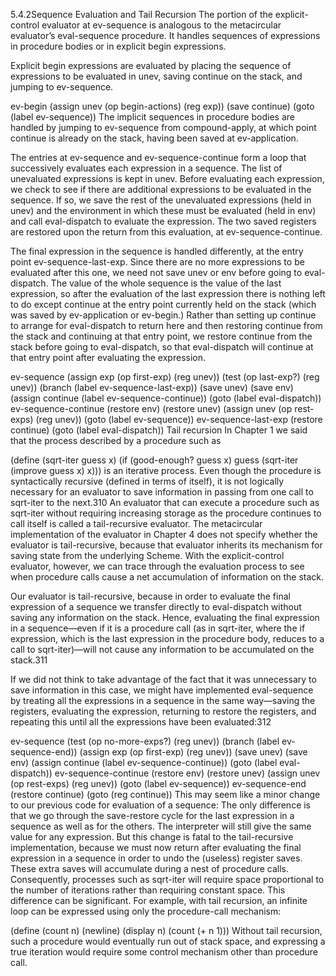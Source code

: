 5.4.2Sequence Evaluation and Tail Recursion
The portion of the explicit-control evaluator at ev-sequence is analogous to the metacircular evaluator’s eval-sequence procedure. It handles sequences of expressions in procedure bodies or in explicit begin expressions.

Explicit begin expressions are evaluated by placing the sequence of expressions to be evaluated in unev, saving continue on the stack, and jumping to ev-sequence.

ev-begin
  (assign unev
          (op begin-actions)
          (reg exp))
  (save continue)
  (goto (label ev-sequence))
The implicit sequences in procedure bodies are handled by jumping to ev-sequence from compound-apply, at which point continue is already on the stack, having been saved at ev-application.

The entries at ev-sequence and ev-sequence-continue form a loop that successively evaluates each expression in a sequence. The list of unevaluated expressions is kept in unev. Before evaluating each expression, we check to see if there are additional expressions to be evaluated in the sequence. If so, we save the rest of the unevaluated expressions (held in unev) and the environment in which these must be evaluated (held in env) and call eval-dispatch to evaluate the expression. The two saved registers are restored upon the return from this evaluation, at ev-sequence-continue.

The final expression in the sequence is handled differently, at the entry point ev-sequence-last-exp. Since there are no more expressions to be evaluated after this one, we need not save unev or env before going to eval-dispatch. The value of the whole sequence is the value of the last expression, so after the evaluation of the last expression there is nothing left to do except continue at the entry point currently held on the stack (which was saved by ev-application or ev-begin.) Rather than setting up continue to arrange for eval-dispatch to return here and then restoring continue from the stack and continuing at that entry point, we restore continue from the stack before going to eval-dispatch, so that eval-dispatch will continue at that entry point after evaluating the expression.

ev-sequence
  (assign exp (op first-exp) (reg unev))
  (test (op last-exp?) (reg unev))
  (branch (label ev-sequence-last-exp))
  (save unev)
  (save env)
  (assign continue
          (label ev-sequence-continue))
  (goto (label eval-dispatch))
ev-sequence-continue
  (restore env)
  (restore unev)
  (assign unev
          (op rest-exps)
          (reg unev))
  (goto (label ev-sequence))
ev-sequence-last-exp
  (restore continue)
  (goto (label eval-dispatch))
Tail recursion
In Chapter 1 we said that the process described by a procedure such as

(define (sqrt-iter guess x)
  (if (good-enough? guess x)
      guess
      (sqrt-iter (improve guess x) x)))
is an iterative process. Even though the procedure is syntactically recursive (defined in terms of itself), it is not logically necessary for an evaluator to save information in passing from one call to sqrt-iter to the next.310 An evaluator that can execute a procedure such as sqrt-iter without requiring increasing storage as the procedure continues to call itself is called a tail-recursive evaluator. The metacircular implementation of the evaluator in Chapter 4 does not specify whether the evaluator is tail-recursive, because that evaluator inherits its mechanism for saving state from the underlying Scheme. With the explicit-control evaluator, however, we can trace through the evaluation process to see when procedure calls cause a net accumulation of information on the stack.

Our evaluator is tail-recursive, because in order to evaluate the final expression of a sequence we transfer directly to eval-dispatch without saving any information on the stack. Hence, evaluating the final expression in a sequence—even if it is a procedure call (as in sqrt-iter, where the if expression, which is the last expression in the procedure body, reduces to a call to sqrt-iter)—will not cause any information to be accumulated on the stack.311

If we did not think to take advantage of the fact that it was unnecessary to save information in this case, we might have implemented eval-sequence by treating all the expressions in a sequence in the same way—saving the registers, evaluating the expression, returning to restore the registers, and repeating this until all the expressions have been evaluated:312

ev-sequence
  (test (op no-more-exps?) (reg unev))
  (branch (label ev-sequence-end))
  (assign exp (op first-exp) (reg unev))
  (save unev)
  (save env)
  (assign continue
          (label ev-sequence-continue))
  (goto (label eval-dispatch))
ev-sequence-continue
  (restore env)
  (restore unev)
  (assign unev (op rest-exps) (reg unev))
  (goto (label ev-sequence))
ev-sequence-end
  (restore continue)
  (goto (reg continue))
This may seem like a minor change to our previous code for evaluation of a sequence: The only difference is that we go through the save-restore cycle for the last expression in a sequence as well as for the others. The interpreter will still give the same value for any expression. But this change is fatal to the tail-recursive implementation, because we must now return after evaluating the final expression in a sequence in order to undo the (useless) register saves. These extra saves will accumulate during a nest of procedure calls. Consequently, processes such as sqrt-iter will require space proportional to the number of iterations rather than requiring constant space. This difference can be significant. For example, with tail recursion, an infinite loop can be expressed using only the procedure-call mechanism:

(define (count n)
  (newline)
  (display n)
  (count (+ n 1)))
Without tail recursion, such a procedure would eventually run out of stack space, and expressing a true iteration would require some control mechanism other than procedure call.